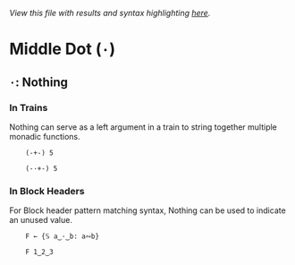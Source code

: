 *View this file with results and syntax highlighting [here](https://mlochbaum.github.io/BQN/help/nothing.html).*

# Middle Dot (`·`)

## `·`: Nothing

### In Trains

Nothing can serve as a left argument in a train to string together multiple monadic functions.

        (-+-) 5

        (-·+-) 5

### In Block Headers

For Block header pattern matching syntax, Nothing can be used to indicate an unused value.

        F ← {𝕊 a‿·‿b: a∾b}

        F 1‿2‿3

